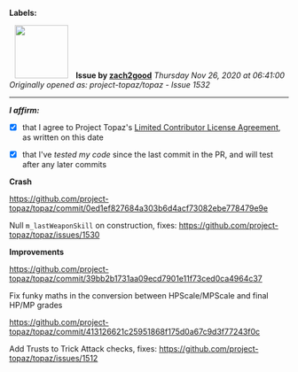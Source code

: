 **Labels:**



<a href="https://github.com/zach2good"><img src="https://avatars3.githubusercontent.com/u/1389729?v=4" width="96" height="96" hspace="10"></img></a> **Issue by [zach2good](https://github.com/zach2good)**
_Thursday Nov 26, 2020 at 06:41:00_
_Originally opened as: project-topaz/topaz - Issue 1532_

----

<!-- place 'x' mark between square [] brackets to affirm: -->
**_I affirm:_**
- [x] that I agree to Project Topaz's [Limited Contributor License Agreement](http://project-topaz.com/blob/release/CONTRIBUTOR_AGREEMENT.md), as written on this date
- [x] that I've _tested my code_ since the last commit in the PR, and will test after any later commits

**Crash**
https://github.com/project-topaz/topaz/commit/0ed1ef827684a303b6d4acf73082ebe778479e9e
Null `m_lastWeaponSkill` on construction, fixes: https://github.com/project-topaz/topaz/issues/1530

**Improvements**
https://github.com/project-topaz/topaz/commit/39bb2b1731aa09ecd7901e11f73ced0ca4964c37
Fix funky maths in the conversion between HPScale/MPScale and final HP/MP grades

https://github.com/project-topaz/topaz/commit/413126621c25951868f175d0a67c9d3f77243f0c
Add Trusts to Trick Attack checks, fixes: https://github.com/project-topaz/topaz/issues/1512

